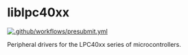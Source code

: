 # liblpc40xx

[![.github/workflows/presubmit.yml](https://github.com/SJSU-Dev2/liblpc40xx/actions/workflows/presubmit.yml/badge.svg)](https://github.com/SJSU-Dev2/liblpc40xx/actions/workflows/presubmit.yml)

Peripheral drivers for the LPC40xx series of microcontrollers.
